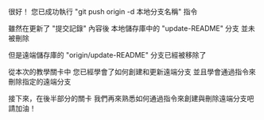 很好！
您已成功執行 "git push origin -d 本地分支名稱" 指令

雖然在更新了 "提交記錄" 內容後
本地儲存庫中的 "update-README" 分支
並未被刪除

但是遠端儲存庫的 "origin/update-README" 分支已經被移除了

從本次的教學關卡中
您已經學會了如何創建和更新遠端分支
並且學會通過指令來刪除指定的遠端分支

接下來，在後半部分的關卡
我們再來熟悉如何通過指令來創建與刪除遠端分支吧
請加油！
